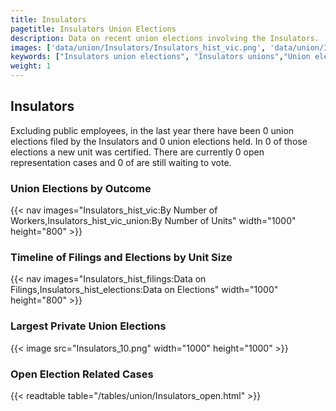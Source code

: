 ```yaml
---
title: Insulators
pagetitle: Insulators Union Elections
description: Data on recent union elections involving the Insulators.
images: ['data/union/Insulators/Insulators_hist_vic.png', 'data/union/Insulators/Insulators_hist_size.png', 'data/union/Insulators/Insulators_10.png']
keywords: ["Insulators union elections", "Insulators unions","Union elections"]
weight: 1
---
```

##  Insulators

Excluding public employees, in the last year there have been 0 union elections filed by the Insulators and 0 union elections held. In 0 of those elections a new unit was certified. There are currently 0 open representation cases and 0 of are still waiting to vote.

### Union Elections by Outcome
{{< nav images="Insulators_hist_vic:By Number of Workers,Insulators_hist_vic_union:By Number of Units" width="1000" height="800" >}}

### Timeline of Filings and Elections by Unit Size
{{< nav images="Insulators_hist_filings:Data on Filings,Insulators_hist_elections:Data on Elections" width="1000" height="800" >}}

### Largest Private Union Elections
{{< image src="Insulators_10.png" width="1000" height="1000"  >}}

### Open Election Related Cases
{{< readtable table="/tables/union/Insulators_open.html" >}}

